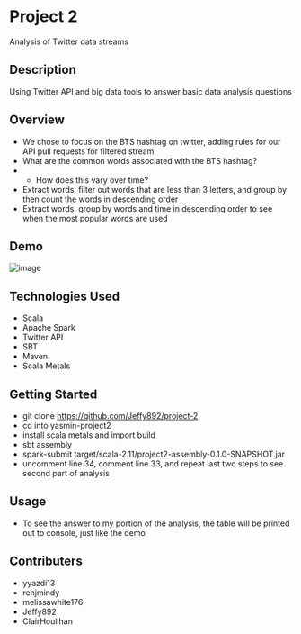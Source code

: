 # Project 2
Analysis of Twitter data streams

## Description
Using Twitter API and big data tools to answer basic data analysis questions

## Overview
* We chose to focus on the BTS hashtag on twitter, adding rules for our API pull requests for filtered stream
* What are the common words associated with the BTS hashtag?
* * How does this vary over time?
* Extract words, filter out words that are less than 3 letters, and group by then count the words in descending order
* Extract words, group by words and time in descending order to see when the most popular words are used

## Demo
![image](https://user-images.githubusercontent.com/54565666/108534895-469d9b80-72a0-11eb-87d8-343aa0842156.png)

## Technologies Used
* Scala
* Apache Spark
* Twitter API
* SBT
* Maven
* Scala Metals

## Getting Started
* git clone https://github.com/Jeffy892/project-2
* cd into yasmin-project2
* install scala metals and import build
* sbt assembly
* spark-submit target/scala-2.11/project2-assembly-0.1.0-SNAPSHOT.jar
* uncomment line 34, comment line 33, and repeat last two steps to see second part of analysis

## Usage
* To see the answer to my portion of the analysis, the table will be printed out to console, just like the demo

## Contributers
* yyazdi13
* renjmindy
* melissawhite176
* Jeffy892
* ClairHoulihan